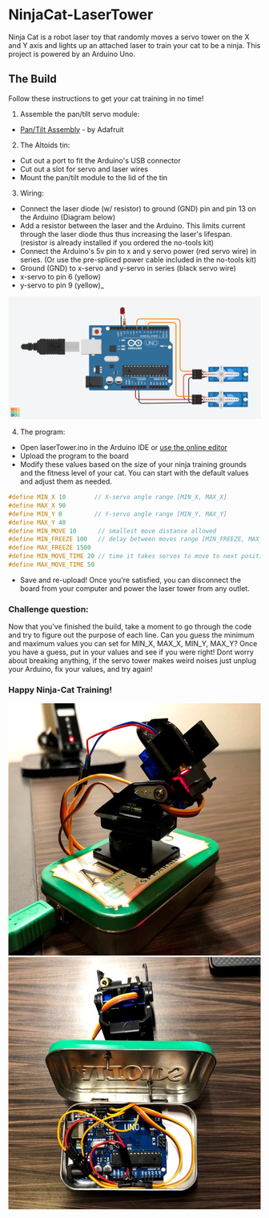 # NinjaCat-LaserTower
Ninja Cat is a robot laser toy that randomly moves a servo tower on the X and Y
axis and lights up an attached laser to train your cat to be a ninja.
This project is powered by an Arduino Uno.
## The Build
Follow these instructions to get your cat training in no time!
1. Assemble the pan/tilt servo module:

  - [Pan/Tilt Assembly](https://learn.adafruit.com/mini-pan-tilt-kit-assembly/getting-started) - by Adafruit


2. The Altoids tin:
  - Cut out a port to fit the Arduino's USB connector
  - Cut out a slot for servo and laser wires
  - Mount the pan/tilt module to the lid of the tin


3. Wiring:

  - Connect the laser diode (w/ resistor) to ground (GND) pin and pin 13 on the Arduino (Diagram below)
  - Add a resistor between the laser and the Arduino. This limits current through the laser diode thus thus increasing the laser's lifespan. (resistor is already installed if you ordered the no-tools kit)
  - Connect the Arduino's 5v pin to x and y servo power (red servo wire) in series. (Or use the pre-spliced power cable included in the no-tools kit) 
  - Ground (GND) to x-servo and y-servo in series (black servo wire)
  - x-servo to pin 6 (yellow)
  - y-servo to pin 9 (yellow)_

![Wiring Diagram](pictures/NinjaCat-Wiring.png)

4. The program:
  - Open laserTower.ino in the Arduino IDE or [use the online editor](https://create.arduino.cc/editor)
  - Upload the program to the board
  - Modify these values based on the size of your ninja training grounds and the fitness level of your cat. You can start with the default values and adjust them as needed.
  ```c
  #define MIN_X 10        // X-servo angle range [MIN_X, MAX_X]
  #define MAX_X 90      
  #define MIN_Y 0         // Y-servo angle range [MIN_Y, MAX_Y]
  #define MAX_Y 40
  #define MIN_MOVE 10      // smallest move distance allowed
  #define MIN_FREEZE 100   // delay between moves range [MIN_FREEZE, MAX_FREEZE]
  #define MAX_FREEZE 1500
  #define MIN_MOVE_TIME 20 // time it takes servos to move to next position range [MIN_MOVE_TIME, MAX_MOVE_TIME]
  #define MAX_MOVE_TIME 50
  ```
  - Save and re-upload! Once you're satisfied, you can disconnect the board from your computer and power the laser tower from any outlet.
 
### Challenge question:
Now that you've finished the build, take a moment to go through the code and try to figure out the purpose of each line.
Can you guess the minimum and maximum values you can set for MIN_X, MAX_X, MIN_Y, MAX_Y? 
Once you have a guess, put in your values and see if you were right! Dont worry about breaking anything, if the servo tower makes weird noises just unplug your Arduino, fix your values, and try again!

### Happy Ninja-Cat Training!
![Wiring Diagram](pictures/NinjaCat_1.jpg)
![Wiring Diagram](pictures/NinjaCat_2.jpg)
